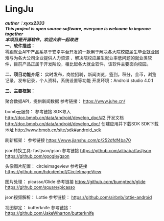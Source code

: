 # LingJu
***author：xyxx2333***  
***This project is open source software, everyone is welcome to improve together***  
***本项目是开源软件，欢迎大家一起改进***  
**一、软件描述：**  
零距就业APP产品系基于安卓平台开发的一款用于解决各大院校应届生毕业就业困难与为各大公司企业提供人力资源
、解决院校应届生就业率低问题的就业类软件，目前产品正属于开发阶段，相比起各大就业软件，该软件主要面向校园。

**二、项目功能介绍：**  实时发布，岗位招聘，新闻浏览，签到，积分，金币，浏览记录，发布记录，个人资料，系统设置等功能
开发环境：Android studio 4.0.1



**三、主要框架：**  

聚合数据API，提供新闻数据
参考链接：
https://www.juhe.cn/

bomb云服务：
参考链接
SDK导入
http://doc.bmob.cn/data/android/develop_doc/#2
开发文档
http://doc.bmob.cn/data/android/develop_doc/
创建应用并下载SDK
SDK下载地址
http://www.bmob.cn/site/sdk#android_sdk

刷新框架：
参考链接
https://www.jianshu.com/p/252dfdf4ba70

json转换工具:
fastjson/gson
参考链接
https://github.com/alibaba/fastjson
https://github.com/google/gson

头像图片配置：
circleimageview
参考链接
https://github.com/hdodenhof/CircleImageView

图片处理：
picasso/Glide
参考链接
https://github.com/bumptech/glide
https://github.com/square/picasso

json视频解析：
Lottie
参考链接：
https://github.com/airbnb/lottie-android

视图绑定：
butterknife
参考链接：
https://github.com/JakeWharton/butterknife
